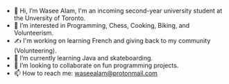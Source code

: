 - 👋 Hi, I’m Wasee Alam, I'm an incoming second-year university student at the Unversity of Toronto.
- 👀 I’m interested in Programming, Chess, Cooking, Biking, and Volunteerism.
- ✍️ I'm working on learning French and giving back to my community (Volunteering).
- 🌱 I’m currently learning Java and skateboarding.
- 💞️ I’m looking to collaborate on fun programming projects.
- 📫 How to reach me: waseealam@protonmail.com

<!---
WaseeA/WaseeA is a ✨ special ✨ repository because its `README.md` (this file) appears on your GitHub profile.
You can click the Preview link to take a look at your changes.
--->
